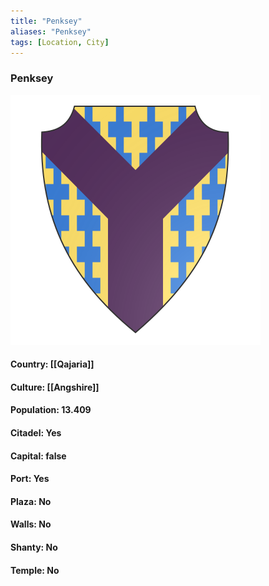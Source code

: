 ```yaml
---
title: "Penksey"
aliases: "Penksey"
tags: [Location, City]
---
```

### Penksey
![](attachment/0ba916cffd9391b3e45f03e520413023.svg)

#### Country: [[Qajaria]]

#### Culture: [[Angshire]]

#### Population: 13.409

#### Citadel: Yes

#### Capital: false

#### Port: Yes

#### Plaza: No

#### Walls: No

#### Shanty: No

#### Temple: No

